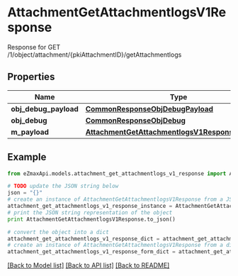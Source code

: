 # AttachmentGetAttachmentlogsV1Response

Response for GET /1/object/attachment/{pkiAttachmentID}/getAttachmentlogs

## Properties

Name | Type | Description | Notes
------------ | ------------- | ------------- | -------------
**obj_debug_payload** | [**CommonResponseObjDebugPayload**](CommonResponseObjDebugPayload.md) |  | 
**obj_debug** | [**CommonResponseObjDebug**](CommonResponseObjDebug.md) |  | [optional] 
**m_payload** | [**AttachmentGetAttachmentlogsV1ResponseMPayload**](AttachmentGetAttachmentlogsV1ResponseMPayload.md) |  | 

## Example

```python
from eZmaxApi.models.attachment_get_attachmentlogs_v1_response import AttachmentGetAttachmentlogsV1Response

# TODO update the JSON string below
json = "{}"
# create an instance of AttachmentGetAttachmentlogsV1Response from a JSON string
attachment_get_attachmentlogs_v1_response_instance = AttachmentGetAttachmentlogsV1Response.from_json(json)
# print the JSON string representation of the object
print AttachmentGetAttachmentlogsV1Response.to_json()

# convert the object into a dict
attachment_get_attachmentlogs_v1_response_dict = attachment_get_attachmentlogs_v1_response_instance.to_dict()
# create an instance of AttachmentGetAttachmentlogsV1Response from a dict
attachment_get_attachmentlogs_v1_response_form_dict = attachment_get_attachmentlogs_v1_response.from_dict(attachment_get_attachmentlogs_v1_response_dict)
```
[[Back to Model list]](../README.md#documentation-for-models) [[Back to API list]](../README.md#documentation-for-api-endpoints) [[Back to README]](../README.md)


